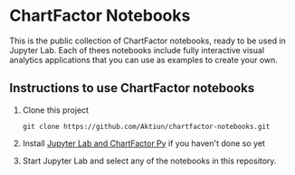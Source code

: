 # ChartFactor Notebooks

This is the public collection of ChartFactor notebooks, ready to be used in Jupyter Lab. Each of thees notebooks include fully interactive visual analytics applications that you can use as examples to create your own.

## Instructions to use ChartFactor notebooks

1. Clone this project

    `git clone https://github.com/Aktiun/chartfactor-notebooks.git`

2. Install [Jupyter Lab and ChartFactor Py](https://chartfactor.com/doc/latest/cfpy_installing/) if you haven't done so yet

3. Start Jupyter Lab and select any of the notebooks in this repository.
